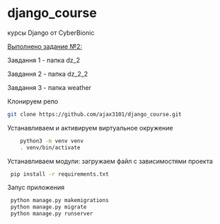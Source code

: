 # django_course
курсы Django от CyberBionic


[Выполнено задание №2:](https://github.com/ajax3101/django_course/blob/main/task/Django_UA_%20DZ_2.pdf)

Завдання 1 - папка dz_2  

Завдання 2 - папка dz_2_2

Завдання 3 - папка weather

Клонируем репо

```bash
git clone https://github.com/ajax3101/django_course.git
```

Устанавливаем и активируем виртуальное окружение

```bash
    python3 -m venv venv
    . venv/bin/activate
 ```

Устанавливаем модули:
загружаем файл с зависимостями проекта

```bash
 pip install -r requirements.txt
```

Запус приложения

```bash
 python manage.py makemigrations 
 python manage.py migrate
 python manage.py runserver 
```

